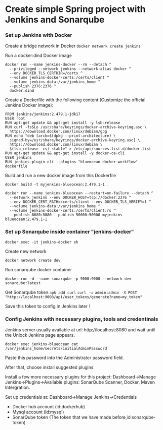 # Create simple Spring project with Jenkins and Sonarqube

### Set up Jenkins with Docker

Create a bridge network in Docker
`docker network create jenkins`

Run a docker:dind Docker image

```
docker run --name jenkins-docker --rm --detach ^
  --privileged --network jenkins --network-alias docker ^
  --env DOCKER_TLS_CERTDIR=/certs ^
  --volume jenkins-docker-certs:/certs/client ^
  --volume jenkins-data:/var/jenkins_home ^
  --publish 2376:2376 ^
  docker:dind
```

Create a Dockerfile with the following content (Customize the official Jenkins Docker image):

```
FROM jenkins/jenkins:2.479.1-jdk17
USER root
RUN apt-get update && apt-get install -y lsb-release
RUN curl -fsSLo /usr/share/keyrings/docker-archive-keyring.asc \
  https://download.docker.com/linux/debian/gpg
RUN echo "deb [arch=$(dpkg --print-architecture) \
  signed-by=/usr/share/keyrings/docker-archive-keyring.asc] \
  https://download.docker.com/linux/debian \
  $(lsb_release -cs) stable" > /etc/apt/sources.list.d/docker.list
RUN apt-get update && apt-get install -y docker-ce-cli
USER jenkins
RUN jenkins-plugin-cli --plugins "blueocean docker-workflow"
dockerfile
```

Build and run a new docker image from this Dockerfile 

`docker build -t myjenkins-blueocean:2.479.1-1 .`

```
docker run --name jenkins-blueocean --restart=on-failure --detach ^
  --network jenkins --env DOCKER_HOST=tcp://docker:2376 ^
  --env DOCKER_CERT_PATH=/certs/client --env DOCKER_TLS_VERIFY=1 ^
  --volume jenkins-data:/var/jenkins_home ^
  --volume jenkins-docker-certs:/certs/client:ro ^
  --publish 8080:8080 --publish 50000:50000 myjenkins-blueocean:2.479.1-1
```

### Set up Sonarqube inside container "jenkins-docker"

`docker exec -it jenkins-docker sh`

Create new network

`docker network create dev`

Run sonarqube docker container

 `docker run -d --name sonarqube -p 9000:9000 --network dev sonarqube:latest`
 
Get Sonarqube token
`apk add curl`
`curl -u admin:admin -X POST "http://localhost:9000/api/user_tokens/generate?name=my_token"`

Save this token to config in Jenkins later !

### Config Jenkins with necessary plugins, tools and credentinals

Jenkins server usually available at url: http://localhost:8080 and wait until the Unlock Jenkins page appears.

`docker exec jenkins-blueocean cat /var/jenkins_home/secrets/initialAdminPassword`

Paste this password into the Administrator password field.

After that, choose install suggested plugins

Install a few more necessary plugins for this project: Dashboard->Manage Jenkins->Plugins->Available plugins: SonarQube Scanner, Docker, Maven Intergration.

Set up credentials at: Dashboard->Manage Jenkins->Credentials
- Docker hub account (id:dockerhub)
- Mysql account (id:mysql)
- SonarQube token (The token that we have made before,id:sonarqube-token)

